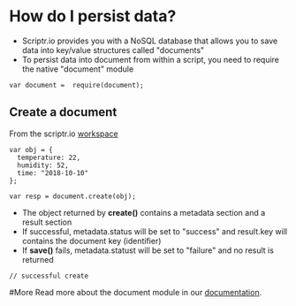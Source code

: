 # How do I persist data?

- Scriptr.io provides you with a NoSQL database that allows you to save data into key/value structures called "documents" 
- To persist data into document from within a script, you need to require the native "document" module

```
var document =  require(document);
```
## Create a document

From the scriptr.io [workspace](https://www.scriptr.io/workspace)

```
var obj = {
  temperature: 22,
  humidity: 52,
  time: "2018-10-10"
};

var resp = document.create(obj);
```

- The object returned by **create()** contains a metadata section and a result section
- If successful, metadata.status will be set to "success" and result.key will contains the document key (identifier)
- If **save()** fails, metadata.statust will be set to "failure" and no result is returned

```
// successful create

```

#More
Read more about the document module in our [documentation](https://www.scriptr.io/documentation#documentation-documentdocumentModule).
